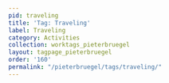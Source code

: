```yaml
---
pid: traveling
title: 'Tag: Traveling'
label: Traveling
category: Activities
collection: worktags_pieterbruegel
layout: tagpage_pieterbruegel
order: '160'
permalink: "/pieterbruegel/tags/traveling/"
---
```

